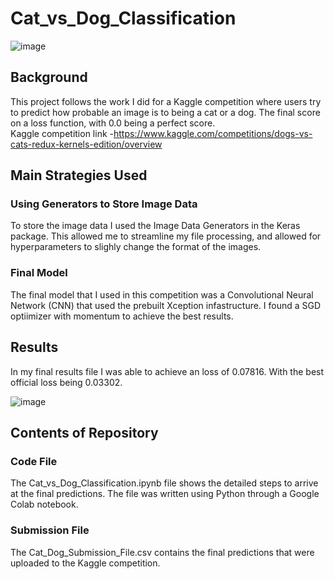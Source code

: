 # Cat_vs_Dog_Classification

![image](https://user-images.githubusercontent.com/45641348/168451693-bd33db1e-50e2-4b23-bb7e-4b393ec7179d.png)


## Background
This project follows the work I did for a Kaggle competition where users try to predict how probable an image is to being a cat or a dog. The final score on a loss function, with 0.0 being a perfect score. \
Kaggle competition link -https://www.kaggle.com/competitions/dogs-vs-cats-redux-kernels-edition/overview

## Main Strategies Used

### Using Generators to Store Image Data
To store the image data I used the Image Data Generators in the Keras package. This allowed me to streamline my file processing, and allowed for hyperparameters to slighly change the format of the images. 

### Final Model
The final model that I used in this competition was a Convolutional Neural Network (CNN) that used the prebuilt Xception infastructure. I found a SGD optiimizer with momentum to achieve the best results. 


## Results
In my final results file I was able to achieve an loss of 0.07816. With the best official loss being 0.03302.

![image](https://user-images.githubusercontent.com/45641348/168451611-86d097ca-a81a-4878-bdc1-babffde8fb75.png)

## Contents of Repository

### Code File
The Cat_vs_Dog_Classification.ipynb file shows the detailed steps to arrive at the final predictions. The file was written using Python through a Google Colab notebook.

### Submission File 
The Cat_Dog_Submission_File.csv contains the final predictions that were uploaded to the Kaggle competition. 

